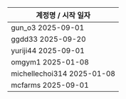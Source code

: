 | 계정명 / 시작 일자|
|--------|
| gun_o3 2025-09-01 |
| ggdd33 2025-09-20 |
| yuriji44 2025-09-01 |
| omgym1 2025-01-08 |
| michellechoi314 2025-01-08 |
| mcfarms 2025-09-01 |
